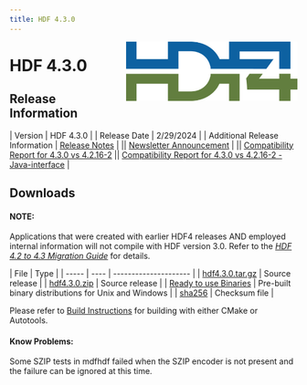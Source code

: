 ```yaml
---
title: HDF 4.3.0
---
```


<img alt="HDF4 Logo" align=right width=300 src="/assets/img/hdf4.png">

# HDF 4.3.0

## Release Information

| Version | HDF 4.3.0 |
| Release Date | 2/29/2024 |
| Additional Release Information | [Release Notes](https://github.com/HDFGroup/hdf4/tree/hdf4.3.0/release_notes/RELEASE.txt) | 
|| [Newsletter Announcement](https://www.hdfgroup.org/2024/02/release-of-hdf-4-3-0-newsletter-201/) | 
|| [Compatibility Report for 4.3.0 vs 4.2.16-2](https://github.com/HDFGroup/hdf4/releases/download/hdf4.3.0/hdf4.3.0-vs-hdf4.2.16-2-interface_compatibility_report.html)
|| [Compatibility Report for 4.3.0 vs 4.2.16-2 - Java-interface](https://github.com/HDFGroup/hdf4/releases/download/hdf4.3.0/hdf4.3.0-vs-hdf4.2.16-2-java-interface_compatibility_report.html) | 

## Downloads

#### NOTE:
Applications that were created with earlier HDF4 releases AND employed internal information will not compile with HDF version 3.0.  Refer to the [*HDF 4.2 to 4.3 Migration Guide*](https://github.com/HDFGroup/hdf4/blob/master/doc/HDF-4.2-to-4.3-migration.md) for details.

|  File  |  Type |
| ----- | ---- | --------------------- |
| [hdf4.3.0.tar.gz](https://github.com/HDFGroup/hdf4/archive/refs/tags/hdf4.3.0.tar.gz) | Source release   |
| [hdf4.3.0.zip](https://github.com/HDFGroup/hdf4/archive/refs/tags/hdf4.3.0.zip) | Source release    |
| [Ready to use Binaries](https://github.com/HDFGroup/hdf4/releases/tag/hdf4.3.0)  | Pre-built binary distributions for Unix and Windows |
| [sha256](https://github.com/HDFGroup/hdf4/releases/download/hdf4.3.0/sha256sums.txt) | Checksum file   |

Please refer to [Build Instructions](https://github.com/HDFGroup/hdf4/blob/hdf4.3.0/release_notes/INSTALL) for building with either CMake or Autotools.

#### Know Problems:
Some SZIP tests in mdfhdf failed when the SZIP encoder is not present and the failure can be ignored at this time.
